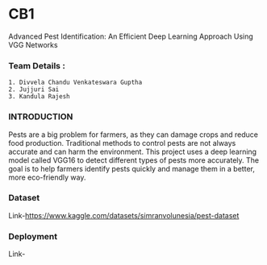 
# CB1

Advanced Pest Identification: An Efficient Deep Learning Approach Using VGG Networks


### Team Details :
    1. Divvela Chandu Venkateswara Guptha
    2. Jujjuri Sai
    3. Kandula Rajesh

### INTRODUCTION
Pests are a big problem for farmers, as they can damage crops and reduce food production. Traditional methods to control pests are not always accurate and can harm the environment. This project uses a deep learning model called VGG16 to detect different types of pests more accurately. The goal is to help farmers identify pests quickly and manage them in a better, more eco-friendly way.

### Dataset
Link-https://www.kaggle.com/datasets/simranvolunesia/pest-dataset
### Deployment
Link-
